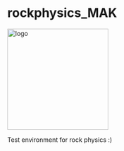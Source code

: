 # rockphysics_MAK

<img width="229" alt="logo" src="https://user-images.githubusercontent.com/50207393/57354680-68ca3600-716c-11e9-8bf3-3054c7eec0ab.png">


Test environment for rock physics :)
